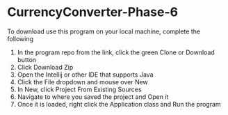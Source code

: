 # CurrencyConverter-Phase-6

To download use this program on your local machine, complete the following

1. In the program repo from the link, click the green Clone or Download button
2. Click Download Zip
3. Open the Intellij or other IDE that supports Java
4. Click the File dropdown and mouse over New
5. In New, click Project From Existing Sources
6. Navigate to where you saved the project and Open it
7. Once it is loaded, right click the Application class and Run the program
